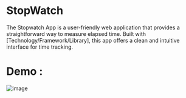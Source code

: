 # StopWatch

The Stopwatch App is a user-friendly web application that provides a straightforward way to measure elapsed time. Built with [Technology/Framework/Library], this app offers a clean and intuitive interface for time tracking.

# Demo :

![image](https://github.com/RadinaAvramova/StopWatch/assets/99686592/3899d99f-67e7-44d5-be9c-b61b1b0241c0)
